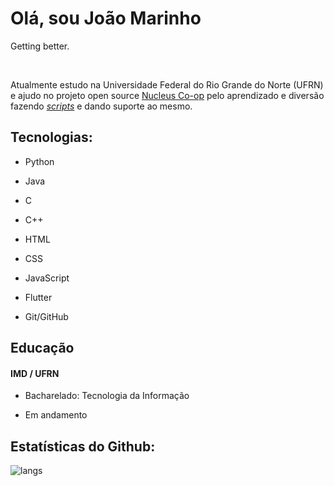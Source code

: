 <div>
<h1>
  Olá, sou João Marinho
</h1>
<p>
  Getting better.
</p>

<br/>

<p>
  Atualmente estudo na Universidade Federal do Rio Grande do Norte (UFRN) e ajudo no projeto open source <a href="https://nucleus-coop.github.io/">Nucleus Co-op</a> pelo aprendizado e diversão fazendo <a href="https://github.com/birdenly/NC-handlers"><i>scripts</i></a> e dando suporte ao mesmo.
</p>
  <div>
    <h2>
      Tecnologias:
    </h2>
    <ul>
      <li>
        <p>Python</p>
      </li>
      <li>
        <p>Java</p>
      </li>
      <li>
        <p>C</p>
      </li>
      <li>
        <p>C++</p>
      </li>
      <li>
        <p>HTML</p>
      </li>
      <li>
        <p>CSS</p>
      </li>
      <li>
        <p>JavaScript</p>
      </li>
      <li>
        <p>Flutter</p>
      </li>
      <li>
        <p>Git/GitHub</p>
      </li>
    </ul>
  </div>
</div>

<div>
<h2>Educação</h2>
</div>
<div>
<div>
  <h4>IMD / UFRN</h4>
  <ul>
    <li>
      <p>
      Bacharelado: Tecnologia da Informação
      </p>
    </li>
    <li>
      <p>
      Em andamento
      </p>
    </li>
  </ul>
</div>


<div>
  <h2>
    Estatísticas do Github:
  </h2>
  
 <!-- <div>
    <img id="stats" alt="stats" src="https://github-readme-stats.vercel.app/api?username=birdenly&show_icons=true&layout=compact&theme=dark&locale=pt-br"/>
  </div> -->
  

  <div>
    <img id="langs" alt="langs" src="https://github-readme-stats.vercel.app/api/top-langs/?username=birdenly&layout=compact&theme=dark&locale=pt-br"/>
  </div>
</div>
